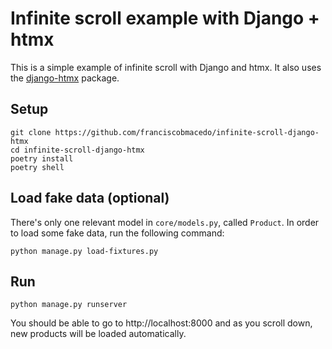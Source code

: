 # Infinite scroll example with Django + htmx

This is a simple example of infinite scroll with Django and htmx. It also uses the [django-htmx](https://django-htmx.readthedocs.io/en/latest/) package.


## Setup

```console
git clone https://github.com/franciscobmacedo/infinite-scroll-django-htmx
cd infinite-scroll-django-htmx
poetry install
poetry shell
```

## Load fake data (optional)

There's only one relevant model in `core/models.py`, called `Product`. In order to load some fake data, run the following command:

```console
python manage.py load-fixtures.py
```

## Run
```console
python manage.py runserver
```

You should be able to go to http://localhost:8000 and as you scroll down, new products will be loaded automatically.


